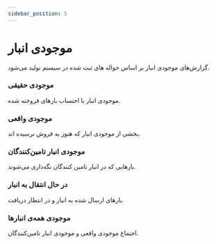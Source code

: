 ```yaml
---
sidebar_position: 5
---
```

# موجودی انبار
گزارش‌های موجودی انبار بر اساس حواله های ثبت شده در سیستم تولید می‌شود.

### موجودی حقیقی
موجودی انبار با احتساب بارهای فروخته شده.

### موجودی واقعی
بخشی از موجودی انبار که هنوز به فروش نرسیده اند.

### موجودی انبار تامین‌کنندگان
بارهایی که در انبار تامین کنندگان نگه‌داری می‌شوند.

### در حال انتقال به انبار
بارهای ارسال شده به انبار و در انتظار دریافت.

### موجودی همه‌ی انبارها
اجتماع موجودی واقعی و موجودی انبار تامین‌کنندگان.
